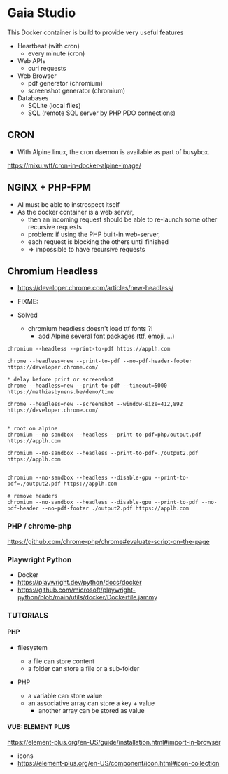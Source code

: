 # Gaia Studio

This Docker container is build to provide very useful features
* Heartbeat (with cron)
    * every minute (cron)
* Web APIs
    * curl requests
* Web Browser 
    * pdf generator (chromium)
    * screenshot generator (chromium)
* Databases
    * SQLite (local files)
    * SQL (remote SQL server by PHP PDO connections)

## CRON

* With Alpine linux, the cron daemon is available as part of busybox.

https://mixu.wtf/cron-in-docker-alpine-image/

## NGINX + PHP-FPM

* AI must be able to instrospect itself
* As the docker container is a web server, 
  * then an incoming request should be able to re-launch some other recursive requests
  * problem: if using the PHP built-in web-server, 
  * each request is blocking the others until finished
  * => impossible to have recursive requests


## Chromium Headless

* https://developer.chrome.com/articles/new-headless/

* FIXME:

* Solved
  * chromium headless doesn't load ttf fonts ?!
    * add Alpine several font packages (ttf, emoji, ...)  

```
chromium --headless --print-to-pdf https://applh.com

chrome --headless=new --print-to-pdf --no-pdf-header-footer https://developer.chrome.com/

* delay before print or screenshot
chrome --headless=new --print-to-pdf --timeout=5000 https://mathiasbynens.be/demo/time

chrome --headless=new --screenshot --window-size=412,892 https://developer.chrome.com/


* root on alpine
chromium --no-sandbox --headless --print-to-pdf=php/output.pdf https://applh.com 

chromium --no-sandbox --headless --print-to-pdf=./output2.pdf https://applh.com 


chromium --no-sandbox --headless --disable-gpu --print-to-pdf=./output2.pdf https://applh.com 

# remove headers
chromium --no-sandbox --headless --disable-gpu --print-to-pdf --no-pdf-header --no-pdf-footer ./output2.pdf https://applh.com

```


### PHP / chrome-php

https://github.com/chrome-php/chrome#evaluate-script-on-the-page

### Playwright Python

* Docker
* https://playwright.dev/python/docs/docker
* https://github.com/microsoft/playwright-python/blob/main/utils/docker/Dockerfile.jammy

### TUTORIALS

#### PHP

* filesystem
  * a file can store content
  * a folder can store a file or a sub-folder

* PHP
  * a variable can store value
  * an associative array can store a key + value
    * another array can be stored as value

#### VUE: ELEMENT PLUS

https://element-plus.org/en-US/guide/installation.html#import-in-browser

* icons
* https://element-plus.org/en-US/component/icon.html#icon-collection